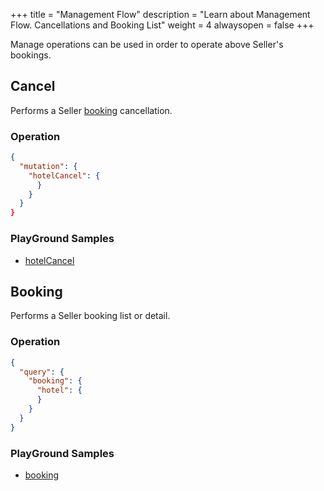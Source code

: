 +++
title = "Management Flow"
description = "Learn about Management Flow. Cancellations and Booking List"
weight = 4
alwaysopen = false
+++

Manage operations can be used in order to operate above Seller's bookings.

## Cancel
Performs a Seller [booking](/product/connectx/hotel/concepts/book-transactions/#book) cancellation.

### Operation
```json
{
  "mutation": {
    "hotelCancel": {
      }
    }
  }
}
```

### PlayGround Samples
* [hotelCancel](https://graphqlbin.com/JYRtB)


## Booking
Performs a Seller booking list or detail.

### Operation
```json
{
  "query": {
    "booking": {
      "hotel": {
      }
    }
  }
}
```

### PlayGround Samples
* [booking](https://graphqlbin.com/JYRtB)

